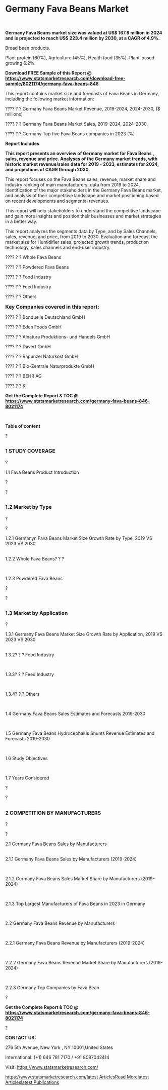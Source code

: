 <h1>Germany Fava Beans Market</h1><br/><p><strong>Germany Fava Beans market size was valued at US$ 167.8 million in 2024 and is projected to reach US$ 223.4 million by 2030, at a <strong>CAGR</strong> of 4.9%.</strong></p>
 
 
 
 <p>Broad bean products.</p>
 
 
 
 <p>Plant protein (60%), Agriculture (45%), Health food (35%). Plant-based growing 6.2%.</p>
 
 
 
 <p><strong>Download FREE Sample of this Report @ <a href="https://www.statsmarketresearch.com/download-free-sample/8021174/germany-fava-beans-846">https://www.statsmarketresearch.com/download-free-sample/8021174/germany-fava-beans-846</a></strong></p>
 
 
 
 <p>This report contains market size and forecasts of Fava Beans in Germany, including the following market information:</p>
 
 
 
 <p>???? ? ? Germany Fava Beans Market Revenue, 2019-2024, 2024-2030, ($ millions)</p>
 
 
 
 <p>???? ? ? Germany Fava Beans Market Sales, 2019-2024, 2024-2030,</p>
 
 
 
 <p>???? ? ? Germany Top five Fava Beans companies in 2023 (%)</p>
 
 
 
 <p><strong>Report Includes</strong></p>
 
 
 
 <p><strong>This report presents an overview of Germany market for Fava Beans , sales, revenue and price. Analyses of the Germany market trends, with historic market revenue/sales data for 2019 - 2023, estimates for 2024, and projections of <strong>CAGR</strong> through 2030.</strong></p>
 
 
 
 <p>This report focuses on the Fava Beans sales, revenue, market share and industry ranking of main manufacturers, data from 2019 to 2024. Identification of the major stakeholders in the Germany Fava Beans market, and analysis of their competitive landscape and market positioning based on recent developments and segmental revenues.</p>
 
 
 
 <p>This report will help stakeholders to understand the competitive landscape and gain more insights and position their businesses and market strategies in a better way.</p>
 
 
 
 <p>This report analyzes the segments data by Type, and by Sales Channels, sales, revenue, and price, from 2019 to 2030. Evaluation and forecast the market size for Humidifier sales, projected growth trends, production technology, sales channels and end-user industry.</p>
 
 
 
 <p>???? ? ? Whole Fava Beans</p>
 
 
 
 <p>???? ? ? Powdered Fava Beans</p>
 
 
 
 <p>???? ? ? Food Industry</p>
 
 
 
 <p>???? ? ? Feed Industry</p>
 
 
 
 <p>???? ? ? Others</p>
 
 
 
 <p><span style="font-size:16px"><strong>Key Companies covered in this report:</strong></span></p>
 
 
 
 <p>???? ? ? Bonduelle Deutschland GmbH</p>
 
 
 
 <p>???? ? ? Eden Foods GmbH</p>
 
 
 
 <p>???? ? ? Alnatura Produktions- und Handels GmbH</p>
 
 
 
 <p>???? ? ? Davert GmbH</p>
 
 
 
 <p>???? ? ? Rapunzel Naturkost GmbH</p>
 
 
 
 <p>???? ? ? Bio-Zentrale Naturprodukte GmbH</p>
 
 
 
 <p>???? ? ? BEHR AG</p>
 
 
 
 <p>???? ? ? K</p>
 
 
 
 <div><b>Get the Complete Report & TOC @ <a href="https://www.statsmarketresearch.com/germany-fava-beans-846-8021174">https://www.statsmarketresearch.com/germany-fava-beans-846-8021174</a></b></div>
 
 
 
 <p><br />
 
 <b>Table of content</b></p>
 
 
 
 <p>? </p>
 
 
 
 <h2><span style="font-size:16px"><strong>1 STUDY COVERAGE</strong></span></h2>
 
 
 
 <p>? </p>
 
 
 
 <p>1.1 Fava Beans Product Introduction</p>
 
 
 
 <p>? </p>
 
 
 
 <p>? </p>
 
 
 
 <h2><span style="font-size:16px"><strong>1.2 Market by Type</strong></span></h2>
 
 
 
 <p>? </p>
 
 
 
 <p>? </p>
 
 
 
 <p>1.2.1 Germanyn Fava Beans Market Size Growth Rate by Type, 2019 VS 2023 VS 2030<br />
 
 <br />
 
 1.2.2 Whole Fava Beans? ? ? <br />
 
 <br />
 
 1.2.3 Powdered Fava Beans<br />
 
 ? </p>
 
 
 
 <p>? </p>
 
 
 
 <h2><span style="font-size:16px"><strong>1.3 Market by Application</strong></span></h2>
 
 
 
 <p>? </p>
 
 
 
 <p>1.3.1 Germany Fava Beans Market Size Growth Rate by Application, 2019 VS 2023 VS 2030<br />
 
 <br />
 
 1.3.2? ? ? Food Industry<br />
 
 <br />
 
 1.3.3? ? ? Feed Industry<br />
 
 <br />
 
 1.3.4? ? ? Others<br />
 
 <br />
 
 1.4 Germany Fava Beans Sales Estimates and Forecasts 2019-2030<br />
 
 <br />
 
 1.5 Germany Fava Beans Hydrocephalus Shunts Revenue Estimates and Forecasts 2019-2030<br />
 
 <br />
 
 1.6 Study Objectives<br />
 
 <br />
 
 1.7 Years Considered</p>
 
 
 
 <p>? </p>
 
 
 
 <p>? </p>
 
 
 
 <h2><span style="font-size:16px"><strong>2 COMPETITION BY MANUFACTURERS</strong></span></h2>
 
 
 
 <p>? </p>
 
 
 
 <p>? </p>
 
 
 
 <p>2.1 Germany Fava Beans Sales by Manufacturers<br />
 
 <br />
 
 2.1.1 Germany Fava Beans Sales by Manufacturers (2019-2024)<br />
 
 <br />
 
 2.1.2 Germany Fava Beans Sales Market Share by Manufacturers (2019-2024)<br />
 
 <br />
 
 2.1.3 Top Largest Manufacturers of Fava Beans in 2023 in Germany<br />
 
 <br />
 
 2.2 Germany Fava Beans Revenue by Manufacturers<br />
 
 <br />
 
 2.2.1 Germany Fava Beans Revenue by Manufacturers (2019-2024)<br />
 
 <br />
 
 2.2.2 Germany Fava Beans Revenue Market Share by Manufacturers (2019-2024)<br />
 
 <br />
 
 2.2.3 Germany Top Companies by Fava Bean</p>
 
 
 
 <p>? </p>
 
 
 
 <div><b>Get the Complete Report & TOC @ <a href="https://www.statsmarketresearch.com/germany-fava-beans-846-8021174">https://www.statsmarketresearch.com/germany-fava-beans-846-8021174</a></b></div>
 
 
 
 <p>? </p>
 
 
 
 <p><b>CONTACT US:</b><br />
 
 276 5th Avenue, New York , NY 10001,United States<br />
 
 International: (+1) 646 781 7170 / +91 8087042414<br />
 
 Visit: <a href="https://www.statsmarketresearch.com/">https://www.statsmarketresearch.com/</a><br />
 
 <a href="https://gyeongbokgung.com">https://www.statsmarketresearch.com/</a><a href="https://hallyeomaritime.com">latest Articles</a><a href="https://jingwansa.com">Read More</a><a href="https://nguoiviet.jp/">latest Articles</a><a href="https://www.intelmarketresearch.com/">latest Publications</a></p>